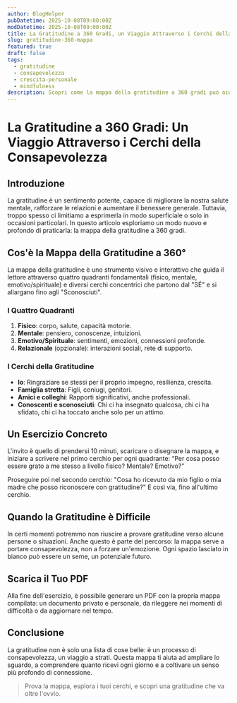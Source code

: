 ```yaml
---
author: BlogHelper
pubDatetime: 2025-10-08T09:00:00Z
modDatetime: 2025-10-08T09:00:00Z
title: La Gratitudine a 360 Gradi, un Viaggio Attraverso i Cerchi della Consapevolezza
slug: gratitudine-360-mappa
featured: true
draft: false
tags:
  - gratitudine
  - consapevolezza
  - crescita-personale
  - mindfulness
description: Scopri come la mappa della gratitudine a 360 gradi può aiutarti a coltivare consapevolezza e benessere attraverso i cerchi della vita fisico, mentale, emotivo e relazionale.
---
```

# La Gratitudine a 360 Gradi: Un Viaggio Attraverso i Cerchi della Consapevolezza

## Introduzione

La gratitudine è un sentimento potente, capace di migliorare la nostra salute mentale, rafforzare le relazioni e aumentare il benessere generale. Tuttavia, troppo spesso ci limitiamo a esprimerla in modo superficiale o solo in occasioni particolari. In questo articolo esploriamo un modo nuovo e profondo di praticarla: la mappa della gratitudine a 360 gradi.

## Cos'è la Mappa della Gratitudine a 360°

La mappa della gratitudine è uno strumento visivo e interattivo che guida il lettore attraverso quattro quadranti fondamentali (fisico, mentale, emotivo/spirituale) e diversi cerchi concentrici che partono dal "SÉ" e si allargano fino agli "Sconosciuti".

### I Quattro Quadranti
1. **Fisico**: corpo, salute, capacità motorie.
2. **Mentale**: pensiero, conoscenze, intuizioni.
3. **Emotivo/Spirituale**: sentimenti, emozioni, connessioni profonde.
4. **Relazionale** (opzionale): interazioni sociali, rete di supporto.

### I Cerchi della Gratitudine
- **Io**: Ringraziare se stessi per il proprio impegno, resilienza, crescita.
- **Famiglia stretta**: Figli, coniugi, genitori.
- **Amici e colleghi**: Rapporti significativi, anche professionali.
- **Conoscenti e sconosciuti**: Chi ci ha insegnato qualcosa, chi ci ha sfidato, chi ci ha toccato anche solo per un attimo.

## Un Esercizio Concreto

L'invito è quello di prendersi 10 minuti, scaricare o disegnare la mappa, e iniziare a scrivere nel primo cerchio per ogni quadrante: “Per cosa posso essere grato a me stesso a livello fisico? Mentale? Emotivo?”

Proseguire poi nel secondo cerchio: "Cosa ho ricevuto da mio figlio o mia madre che posso riconoscere con gratitudine?" E così via, fino all'ultimo cerchio.

## Quando la Gratitudine è Difficile

In certi momenti potremmo non riuscire a provare gratitudine verso alcune persone o situazioni. Anche questo è parte del percorso: la mappa serve a portare consapevolezza, non a forzare un'emozione. Ogni spazio lasciato in bianco può essere un seme, un potenziale futuro.

## Scarica il Tuo PDF

Alla fine dell'esercizio, è possibile generare un PDF con la propria mappa compilata: un documento privato e personale, da rileggere nei momenti di difficoltà o da aggiornare nel tempo.

## Conclusione

La gratitudine non è solo una lista di cose belle: è un processo di consapevolezza, un viaggio a strati. Questa mappa ti aiuta ad ampliare lo sguardo, a comprendere quanto ricevi ogni giorno e a coltivare un senso più profondo di connessione.

> Prova la mappa, esplora i tuoi cerchi, e scopri una gratitudine che va oltre l'ovvio.
